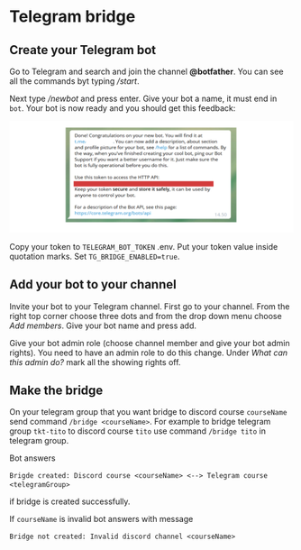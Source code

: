 # Telegram bridge

## Create your Telegram bot

Go to Telegram and search and join the channel **@botfather**. You can see all the commands byt typing _/start_.

Next type _/newbot_ and press enter. Give your bot a name, it must end in `bot`. Your bot is now ready and you should get this feedback:

![Telegram token](./images/telegramtoken.png)

Copy your token to `TELEGRAM_BOT_TOKEN` .env. Put your token value inside quotation marks. Set `TG_BRIDGE_ENABLED=true`.

## Add your bot to your channel

Invite your bot to your Telegram channel. First go to your channel. From the right top corner choose three dots and from the drop down menu choose _Add members_. Give your bot name and press add.

Give your bot admin role (choose channel member and give your bot admin rights). You need to have an admin role to do this change. Under _What can this admin do?_ mark all the showing rights off.

## Make the bridge

On your telegram group that you want bridge to discord course `courseName` send command `/bridge <courseName>`.
For example to bridge telegram group `tkt-tito` to discord course `tito` use command `/bridge tito` in telegram group.

Bot answers
```
Brigde created: Discord course <courseName> <--> Telegram course <telegramGroup>
```
if bridge is created successfully.

If `courseName` is invalid bot answers with message
```
Bridge not created: Invalid discord channel <courseName>
```
